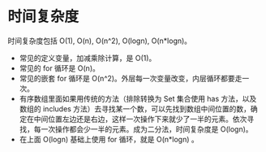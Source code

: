 # 时间复杂度

时间复杂度包括 O(1), O(n), O(n^2), O(logn), O(n*logn)。

- 常见的定义变量，加减乘除计算，是 O(1)。
- 常见的 for 循环是 O(n)。
- 常见的嵌套 for 循环是 O(n^2)。外层每一次变量改变，内层循环都要走一次。
- 有序数组里面如果用传统的方法（排除转换为 Set 集合使用 has 方法，以及数组的 includes 方法）去寻找某一个数，可以先找到数组中间位置的数，确定在中间位置左边还是右边，这样一次操作下来就少了一半的元素。依次寻找，每一次操作都会少一半的元素。成为二分法，时间复杂度是 O(logn)。
- 在上面 O(logn) 基础上使用 for 循环，就是 O(n*logn) 。